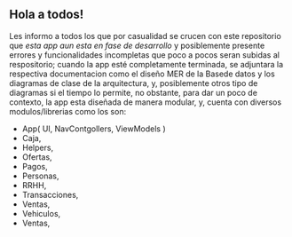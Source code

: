 ## Hola a todos!
Les informo a todos los que por casualidad se crucen con este repositorio que *esta app aun esta en fase de desarrollo* y posiblemente presente errores y funcionalidades incompletas que poco a pocos seran subidas al respositorio; cuando la app esté completamente terminada, se adjuntara la respectiva documentacion como el diseño MER de la Basede datos y los diagramas de clase de la arquitectura, y, posiblemente otros tipo de diagramas si el tiempo lo permite, no obstante, para dar un poco de contexto, la app esta diseñada de manera modular, y, cuenta con diversos modulos/librerias como los son:  
* App( UI, NavContgollers, ViewModels )
* Caja,  
* Helpers,  
* Ofertas,  
* Pagos,  
* Personas,  
* RRHH,  
* Transacciones,  
* Ventas,  
* Vehiculos,  
* Ventas,  
